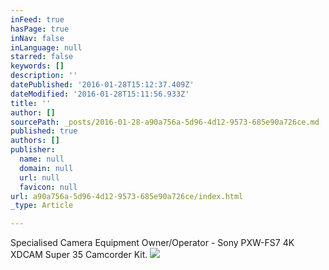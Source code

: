 ```yaml
---
inFeed: true
hasPage: true
inNav: false
inLanguage: null
starred: false
keywords: []
description: ''
datePublished: '2016-01-28T15:12:37.409Z'
dateModified: '2016-01-28T15:11:56.933Z'
title: ''
author: []
sourcePath: _posts/2016-01-28-a90a756a-5d96-4d12-9573-685e90a726ce.md
published: true
authors: []
publisher:
  name: null
  domain: null
  url: null
  favicon: null
url: a90a756a-5d96-4d12-9573-685e90a726ce/index.html
_type: Article

---
```

Specialised Camera Equipment Owner/Operator - Sony PXW-FS7 4K XDCAM Super 35 Camcorder Kit.
![](https://the-grid-user-content.s3-us-west-2.amazonaws.com/a561e176-88f2-4b20-81f7-fdae1591a2a8.jpg)